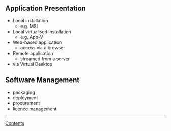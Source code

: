 
## Application Presentation

- Local installation
	- e.g. MSI
- Local virtualised installation
	- e.g. App-V
- Web-based application
	- access via a browser
- Remote application
	- streamed from a server
- via Virtual Desktop

## Software Management

- packaging
- deployment
- procurement
- licence management

---
[Contents](Contents.md)
